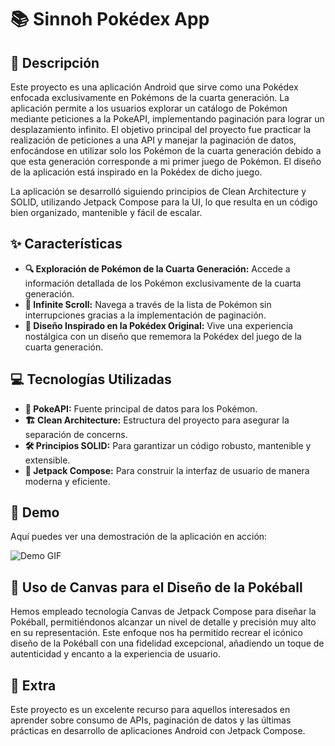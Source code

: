 # 📚 Sinnoh Pokédex App

## 📖 Descripción

Este proyecto es una aplicación Android que sirve como una Pokédex enfocada exclusivamente en Pokémons de la cuarta generación. La aplicación permite a los usuarios explorar un catálogo de Pokémon mediante peticiones a la PokeAPI, implementando paginación para lograr un desplazamiento infinito. El objetivo principal del proyecto fue practicar la realización de peticiones a una API y manejar la paginación de datos, enfocándose en utilizar solo los Pokémon de la cuarta generación debido a que esta generación corresponde a mi primer juego de Pokémon. El diseño de la aplicación está inspirado en la Pokédex de dicho juego.

La aplicación se desarrolló siguiendo principios de Clean Architecture y SOLID, utilizando Jetpack Compose para la UI, lo que resulta en un código bien organizado, mantenible y fácil de escalar.

## ✨ Características

- **🔍 Exploración de Pokémon de la Cuarta Generación:** Accede a información detallada de los Pokémon exclusivamente de la cuarta generación.
- **🔄 Infinite Scroll:** Navega a través de la lista de Pokémon sin interrupciones gracias a la implementación de paginación.
- **🎨 Diseño Inspirado en la Pokédex Original:** Vive una experiencia nostálgica con un diseño que rememora la Pokédex del juego de la cuarta generación.

## 💻 Tecnologías Utilizadas

- **📡 PokeAPI:** Fuente principal de datos para los Pokémon.
- **🏗️ Clean Architecture:** Estructura del proyecto para asegurar la separación de concerns.
- **🛠️ Principios SOLID:** Para garantizar un código robusto, mantenible y extensible.
- **🎨 Jetpack Compose:** Para construir la interfaz de usuario de manera moderna y eficiente.

## 🎥 Demo

Aquí puedes ver una demostración de la aplicación en acción:

![Demo GIF](assets/demo.gif)


## 🎨 Uso de Canvas para el Diseño de la Pokéball

Hemos empleado tecnología Canvas de Jetpack Compose para diseñar la Pokéball, permitiéndonos alcanzar un nivel de detalle y precisión muy alto en su representación. Este enfoque nos ha permitido recrear el icónico diseño de la Pokéball con una fidelidad excepcional, añadiendo un toque de autenticidad y encanto a la experiencia de usuario.

## 🚀 Extra

Este proyecto es un excelente recurso para aquellos interesados en aprender sobre consumo de APIs, paginación de datos y las últimas prácticas en desarrollo de aplicaciones Android con Jetpack Compose.

